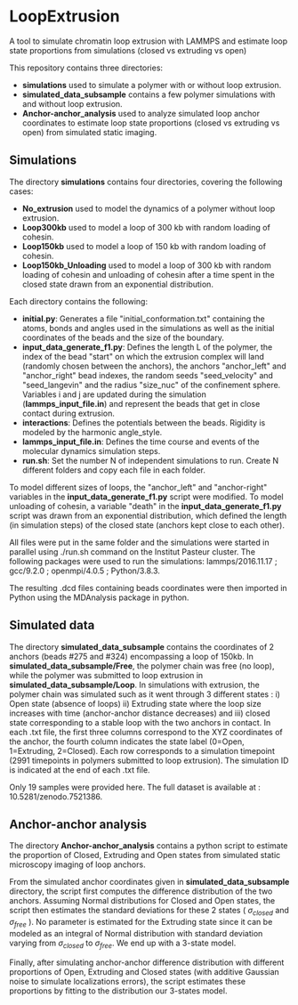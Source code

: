 # LoopExtrusion

A tool to simulate chromatin loop extrusion with LAMMPS and estimate loop state proportions from simulations (closed vs extruding vs open)

This repository contains three directories:
 - **simulations** used to simulate a polymer with or without loop extrusion.
 - **simulated_data_subsample** contains a few polymer simulations with and without loop extrusion.
 - **Anchor-anchor_analysis** used to analyze simulated loop anchor coordinates to estimate loop state proportions (closed vs extruding vs open) from simulated static imaging.


## Simulations

The directory **simulations** contains four directories, covering the following cases:
 - **No_extrusion** used to model the dynamics of a polymer without loop extrusion.
 - **Loop300kb** used to model a loop of 300 kb with random loading of cohesin.
 - **Loop150kb** used to model a loop of 150 kb with random loading of cohesin.
 - **Loop150kb_Unloading** used to model a loop of 300 kb with random loading of cohesin and unloading of cohesin after a time spent in the closed state drawn from an exponential distribution.

Each directory contains the following:
 - **initial.py**: Generates a file "initial_conformation.txt" containing the atoms, bonds and angles used in the simulations as well as the initial coordinates of the beads and the size of the boundary.
 - **input_data_generate_f1.py**: Defines the length L of the polymer, the index of the bead "start" on which the extrusion complex will land (randomly chosen between the anchors), the anchors "anchor_left" and "anchor_right" bead indexes, the random seeds "seed_velocity" and "seed_langevin" and the radius "size_nuc" of the confinement sphere. Variables i and j are updated during the simulation (**lammps_input_file.in**) and represent the beads that get in close contact during extrusion.
 - **interactions**: Defines the potentials between the beads. Rigidity is modeled by the harmonic angle_style.
 - **lammps_input_file.in**: Defines the time course and events of the molecular dynamics simulation steps.
 - **run.sh**: Set the number N of independent simulations to run. Create N different folders and copy each file in each folder.

To model different sizes of loops, the "anchor_left" and "anchor-right" variables in the **input_data_generate_f1.py** script were modified.
To model unloading of cohesin, a variable "death" in the **input_data_generate_f1.py** script was drawn from an exponential distribution, which defined the length (in simulation steps) of the closed state (anchors kept close to each other).

All files were put in the same folder and the simulations were started in parallel using ./run.sh command on the Institut Pasteur cluster. The following packages were used to run the simulations: lammps/2016.11.17 ; gcc/9.2.0 ; openmpi/4.0.5 ; Python/3.8.3.

The resulting .dcd files containing beads coordinates were then imported in Python using the MDAnalysis package in python.



## Simulated data

The directory **simulated_data_subsample** contains the coordinates of 2 anchors (beads #275 and #324) encompassing a loop of 150kb. In **simulated_data_subsample/Free**, the polymer chain was free (no loop), while the polymer was submitted to loop extrusion in **simulated_data_subsample/Loop**. In simulations with extrusion, the polymer chain was simulated such as it went through 3 different states : i) Open state  (absence of loops) ii) Extruding state where the loop size increases with time (anchor-anchor distance decreases) and iii) closed state corresponding to a stable loop with the two anchors in contact.
In each .txt file, the first three columns correspond to the XYZ coordinates of the anchor, the fourth column indicates the state label (0=Open, 1=Extruding, 2=Closed). Each row corresponds to a simulation timepoint (2991 timepoints in polymers submitted to loop extrusion). The simulation ID is indicated at the end of each .txt file. 

Only 19 samples were provided here. The full dataset is available at : 10.5281/zenodo.7521386.

## Anchor-anchor analysis

The directory **Anchor-anchor_analysis** contains a python script to estimate the proportion of Closed, Extruding and Open states from simulated static microscopy imaging of loop anchors.

From the simulated anchor coordinates given in **simulated_data_subsample** directory, the script first computes the difference distribution of the two anchors. Assuming Normal distributions for Closed and Open states, the script then estimates the standard deviations for these 2 states ( $\sigma_{closed}$ and $\sigma_{free}$ ). No parameter is estimated for the Extruding state since it can be modeled as an integral of Normal distribution with standard deviation varying from $\sigma_{closed}$ to $\sigma_{free}$. We end up with a 3-state model.

Finally, after simulating anchor-anchor difference distribution with different proportions of Open, Extruding and Closed states (with additive Gaussian noise to simulate localizations errors), the script estimates these proportions by fitting to the distribution our 3-states model.
